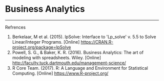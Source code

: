 # Business Analytics



---------

Refrences

1. Berkelaar, M et al. (2015). lpSolve: Interface to 'Lp_solve' v. 5.5 to Solve Linear/Integer Programs. [Online] https://CRAN.R-project.org/package=lpSolve 
2. Powell, S. G., & Baker, K. R. (2016). Business Analytics: The art of modeling with spreadsheets. Wiley. [Online] http://faculty.tuck.dartmouth.edu/management-science/
3. R Core Team. (2017). R: A Language and Environment for Statistical Computing. [Online] https://www.R-project.org/
